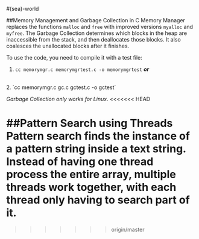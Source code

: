 #(sea)-world

##Memory Management and Garbage Collection in C
Memory Manager replaces the functions `malloc` and `free` with improved versions `myalloc` and `myfree`.  The Garbage Collection determines which blocks in the heap are inaccessible from the stack, and then deallocates those blocks.  It also coalesces the unallocated blocks after it finishes.

To use the code, you need to compile it with a test file:
<br>
1. `cc memorymgr.c memorymgrtest.c -o memorymgrtest` **_or_**
<br>
2. `cc memorymgr.c gc.c gctest.c -o gctest`

_Garbage Collection only works for Linux_.
<<<<<<< HEAD

##Pattern Search using Threads
Pattern search finds the instance of a pattern string inside a text string.  Instead of having one thread process the entire array, multiple threads work together, with each thread only having to search part of it.
=======
>>>>>>> origin/master
